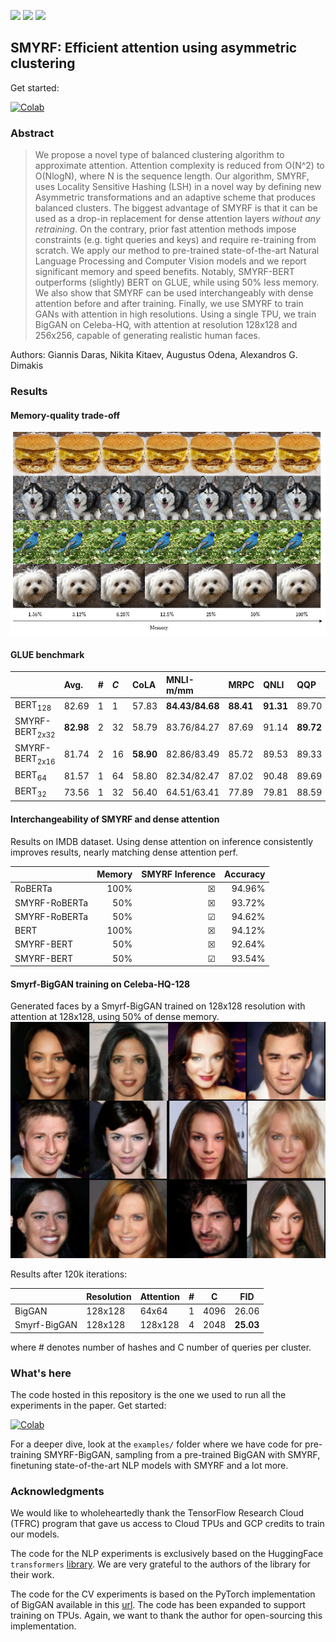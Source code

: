 ![](https://img.shields.io/badge/smyrf-smyrf-brightgreen) ![](https://img.shields.io/badge/-pytorch-red) ![](https://img.shields.io/badge/-tensorflow-yellow)

## SMYRF: Efficient attention using asymmetric clustering

Get started: 

[![Colab](https://camo.githubusercontent.com/52feade06f2fecbf006889a904d221e6a730c194/68747470733a2f2f636f6c61622e72657365617263682e676f6f676c652e636f6d2f6173736574732f636f6c61622d62616467652e737667)](https://colab.research.google.com/drive/19fIDq7LrRBRz0grM1Frs9Irg3lVh0dXN?usp=sharing)

### Abstract
> We propose a novel type of balanced clustering algorithm to approximate attention. Attention complexity is reduced from O(N^2) to O(NlogN), where N is the sequence length. Our algorithm, SMYRF, uses Locality Sensitive Hashing (LSH) in a novel way by defining new Asymmetric transformations and an adaptive scheme that produces balanced clusters. The biggest advantage of SMYRF is that it can be used as a drop-in replacement for dense attention layers *without any retraining*.
On the contrary, prior fast attention methods impose constraints (e.g. tight queries and keys) and require re-training from scratch. We apply our method to pre-trained state-of-the-art Natural Language Processing and Computer Vision models and we report significant memory and speed benefits. Notably, SMYRF-BERT outperforms (slightly) BERT on GLUE, while using $50\%$ less memory. We also show that SMYRF can be used interchangeably with dense attention before and after training. Finally, we use SMYRF to train GANs with attention in high resolutions. Using a single TPU, we train BigGAN on Celeba-HQ, with attention at resolution 128x128 and 256x256, capable of generating realistic human faces.

Authors: Giannis Daras, Nikita Kitaev, Augustus Odena, Alexandros G. Dimakis

### Results

#### Memory-quality trade-off
![](visuals/quality_degradation.png)


#### GLUE benchmark
<table>
<thead>
<tr class="header">
<th style="text-align: left;"></th>
<th style="text-align: left;">Avg.</th>
<th style="text-align: left;"><span class="math inline">#</span></th>
<th style="text-align: left;"><span class="math inline"><em>C</em></span></th>
<th style="text-align: left;">CoLA</th>
<th style="text-align: left;">MNLI-m/mm</th>
<th style="text-align: left;">MRPC</th>
<th style="text-align: left;">QNLI</th>
<th style="text-align: left;">QQP</th>
<th style="text-align: left;">RTE</th>
<th style="text-align: left;">SST-2</th>
<th style="text-align: left;">STS-B</th>
</tr>
</thead>
<tbody>
<tr class="odd">
<td style="text-align: left;">BERT<span class="math inline"><em></em><sub>128</sub></span></td>
<td style="text-align: left;"><span class="math inline">82.69</span></td>
<td style="text-align: left;">1</td>
<td style="text-align: left;">1</td>
<td style="text-align: left;">57.83</td>
<td style="text-align: left;"><span class="math inline"><strong>84.43</strong><strong>/</strong><strong>84.68</strong></span></td>
<td style="text-align: left;"><span class="math inline"><strong>88.41</strong></span></td>
<td style="text-align: left;"><span class="math inline"><strong>91.31</strong></span></td>
<td style="text-align: left;">89.70</td>
<td style="text-align: left;">65.70</td>
<td style="text-align: left;"><span class="math inline"><strong>93.46</strong></span></td>
<td style="text-align: left;"><span class="math inline">88.73</span></td>
</tr>
<tr class="even">
<td style="text-align: left;">SMYRF-BERT<span class="math inline"><em></em><sub>2x32</sub></span></td></td>
<td style="text-align: left;"><span class="math inline"><strong>82.98</strong></span></td>
<td style="text-align: left;">2</td>
<td style="text-align: left;">32</td>
<td style="text-align: left;"><span class="math inline">58.79</span></td>
<td style="text-align: left;">83.76/84.27</td>
<td style="text-align: left;">87.69</td>
<td style="text-align: left;">91.14</td>
<td style="text-align: left;"><span class="math inline"><strong>89.72</strong></span></td>
<td style="text-align: left;"><span class="math inline"><strong>68.59</strong></span></td>
<td style="text-align: left;">93.23</td>
<td style="text-align: left;"><span class="math inline"><strong>89.65</strong></span></td>
</tr>
<tr class="odd">
<td style="text-align: left;">SMYRF-BERT<span class="math inline"><em></em><sub>2x16</sub></span></td></td>
<td style="text-align: left;"><span class="math inline">81.74</span></td>
<td style="text-align: left;">2</td>
<td style="text-align: left;">16</td>
<td style="text-align: left;"><span class="math inline"><strong>58.90</strong></span></td>
<td style="text-align: left;"><span class="math inline">82.86/83.49</span></td>
<td style="text-align: left;"><span class="math inline">85.72</span></td>
<td style="text-align: left;"><span class="math inline">89.53</span></td>
<td style="text-align: left;"><span class="math inline">89.33</span></td>
<td style="text-align: left;"><span class="math inline">64.98</span></td>
<td style="text-align: left;"><span class="math inline">93.12</span></td>
<td style="text-align: left;"><span class="math inline">87.75</span></td>
</tr>
<tr class="even">
<td style="text-align: left;">BERT<span class="math inline"><em></em><sub>64</sub></span></td>
<td style="text-align: left;"><span class="math inline">81.57</span></td>
<td style="text-align: left;">1</td>
<td style="text-align: left;">64</td>
<td style="text-align: left;">58.80</td>
<td style="text-align: left;">82.34/82.47</td>
<td style="text-align: left;">87.02</td>
<td style="text-align: left;">90.48</td>
<td style="text-align: left;">89.69</td>
<td style="text-align: left;">61.73</td>
<td style="text-align: left;">93.00</td>
<td style="text-align: left;">88.64</td>
</tr>
<tr class="odd">
<td style="text-align: left;">BERT<span class="math inline"><em></em><sub>32</sub></span></td>
<td style="text-align: left;"><span class="math inline">73.56</span></td>
<td style="text-align: left;">1</td>
<td style="text-align: left;">32</td>
<td style="text-align: left;"><span class="math inline">56.40</span></td>
<td style="text-align: left;"><span class="math inline">64.51/63.41</span></td>
<td style="text-align: left;"><span class="math inline">77.89</span></td>
<td style="text-align: left;">79.81</td>
<td style="text-align: left;">88.59</td>
<td style="text-align: left;">55.23</td>
<td style="text-align: left;">92.66</td>
<td style="text-align: left;">83.53</td>
</tr>
</tbody>
</table>

#### Interchangeability of SMYRF and dense attention
Results on IMDB dataset. Using dense attention on inference consistently improves results, nearly matching dense attention perf.

|               | Memory  | SMYRF Inference | Accuracy        |
|---------------|--------:|----------------:|----------------:|
| RoBERTa       |  100%   | &#9746;         | 94.96%          |
| SMYRF-RoBERTa |  50%    | &#x2612;        | 93.72%          |
| SMYRF-RoBERTa |  50%    | &#x2611;        | 94.62%          |
| BERT          |  100%   | &#x2612;        | 94.12%          |
| SMYRF-BERT    |  50%    | &#x2612;        | 92.64%          |
| SMYRF-BERT    |  50%    | &#x2611;        | 93.54%          |


#### Smyrf-BigGAN training on Celeba-HQ-128
Generated faces by a Smyrf-BigGAN trained on 128x128 resolution with attention at 128x128, using 50% of dense memory.
![](visuals/smyrf_128res.jpg)

Results after 120k iterations:

|              | Resolution | Attention | # | C    | FID   |
|--------------|------------|-----------|---|------|-------|
| BigGAN       | 128x128    | 64x64     | 1 | 4096 | 26.06 |
| Smyrf-BigGAN | 128x128    | 128x128   | 4 | 2048 | **25.03** |

where \# denotes number of hashes and C number of queries per cluster.


### What's here
The code hosted in this repository is the one we used to run all the experiments in the paper.
Get started: 

[![Colab](https://camo.githubusercontent.com/52feade06f2fecbf006889a904d221e6a730c194/68747470733a2f2f636f6c61622e72657365617263682e676f6f676c652e636f6d2f6173736574732f636f6c61622d62616467652e737667)](https://colab.research.google.com/drive/19fIDq7LrRBRz0grM1Frs9Irg3lVh0dXN?usp=sharing)

For a deeper dive, look at the `examples/` folder where we have code for pre-training SMYRF-BigGAN, sampling from a pre-trained BigGAN with SMYRF, finetuning state-of-the-art NLP models with SMYRF and a lot more.

### Acknowledgments

We would like to wholeheartedly thank the TensorFlow Research Cloud (TFRC) program that gave us access to Cloud TPUs and GCP credits to train our models.

The code for the NLP experiments is exclusively based on the HuggingFace `transformers` [library](https://github.com/huggingface/transformers).
We are very grateful to the authors of the library for their work.

The code for the CV experiments is based on the PyTorch implementation of BigGAN available in this [url](https://github.com/ajbrock/BigGAN-PyTorch).
The code has been expanded to support training on TPUs. Again, we want to thank the author for open-sourcing this implementation.
